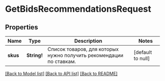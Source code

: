 # GetBidsRecommendationsRequest

## Properties
Name | Type | Description | Notes
------------ | ------------- | ------------- | -------------
**skus** | **String!** | Список товаров, для которых нужно получить рекомендации по ставкам.  | [default to null]

[[Back to Model list]](../README.md#documentation-for-models) [[Back to API list]](../README.md#documentation-for-api-endpoints) [[Back to README]](../README.md)


